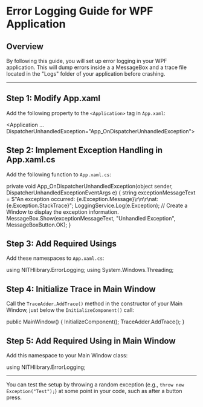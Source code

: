 ﻿# Error Logging Guide for WPF Application

## Overview

By following this guide, you will set up error logging in your WPF application. This will dump errors inside a a MessageBox and a trace file located in the "Logs" folder of your application before crashing.

---

## Step 1: Modify App.xaml

Add the following property to the `<Application>` tag in `App.xaml`:

<Application
    ...
    DispatcherUnhandledException="App_OnDispatcherUnhandledException">
</Application>

## Step 2: Implement Exception Handling in App.xaml.cs

Add the following function to `App.xaml.cs`:

private void App_OnDispatcherUnhandledException(object sender, DispatcherUnhandledExceptionEventArgs e)
{
    string exceptionMessageText = $"An exception occurred: {e.Exception.Message}\r\n\r\nat: {e.Exception.StackTrace}";
    LoggingService.Log(e.Exception);
    // Create a Window to display the exception information.
    MessageBox.Show(exceptionMessageText, "Unhandled Exception", MessageBoxButton.OK);
}

## Step 3: Add Required Usings

Add these namespaces to `App.xaml.cs`:

using NITHlibrary.ErrorLogging;
using System.Windows.Threading;

## Step 4: Initialize Trace in Main Window

Call the `TraceAdder.AddTrace()` method in the constructor of your Main Window, just below the `InitializeComponent()` call:

public MainWindow()
{
    InitializeComponent();
    TraceAdder.AddTrace();
}

## Step 5: Add Required Using in Main Window

Add this namespace to your Main Window class:

using NITHlibrary.ErrorLogging;

---

You can test the setup by throwing a random exception (e.g., `throw new Exception("Test");`) at some point in your code, such as after a button press.